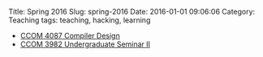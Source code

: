 Title: Spring 2016
Slug: spring-2016
Date: 2016-01-01 09:06:06
Category: Teaching
tags: teaching, hacking, learning

* [CCOM 4087 Compiler Design]({filename}/pages/teaching/compilers2016.rst)
* [CCOM 3982 Undergraduate Seminar II]({filename}/pages/teaching/seminar2.rst)
